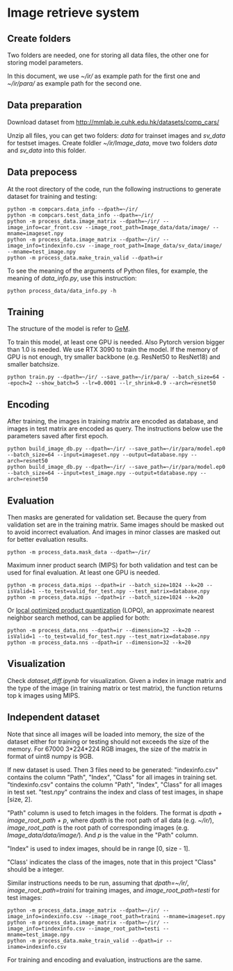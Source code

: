 
# Image retrieve system

## Create folders

Two folders are needed, one for storing all data files, the other one for storing model parameters.

In this document, we use *~/ir/* as example path for the first one and *~/ir/para/* as example path for the second one.

## Data preparation

Download dataset from http://mmlab.ie.cuhk.edu.hk/datasets/comp_cars/

Unzip all files, you can get two folders: *data* for trainset images and *sv_data* for testset images. Create foldler *~/ir/Image_data*, move two folders *data* and *sv_data* into this folder.

## Data prepocess
At the root directory of the code, run the following instructions to generate dataset for training and testing:

	python -m compcars.data_info --dpath=~/ir/
	python -m compcars.test_data_info --dpath=~/ir/
	python -m process_data.image_matrix --dpath=~/ir/ --image_info=car_front.csv --image_root_path=Image_data/data/image/ --mname=imageset.npy
	python -m process_data.image_matrix --dpath=~/ir/ --image_info=tindexinfo.csv --image_root_path=Image_data/sv_data/image/ --mname=test_image.npy
	python -m process_data.make_train_valid --dpath=ir

To see the meaning of the arguments of Python files, for example, the meaning of *data_info.py*, use this instruction:

	python process_data/data_info.py -h

## Training
The structure of the model is refer to [GeM](https://ieeexplore.ieee.org/abstract/document/8382272).

To train this model, at least one GPU is needed. Also Pytorch version bigger than 1.0 is needed. We use RTX 3090 to train the model. If the memory of GPU is not enough, try smaller backbone (e.g. ResNet50 to ResNet18) and smaller batchsize.

	python train.py --dpath=~/ir/ --save_path=~/ir/para/ --batch_size=64 --epoch=2 --show_batch=5 --lr=0.0001 --lr_shrink=0.9 --arch=resnet50

## Encoding
After training, the images in training matrix are encoded as database, and images in test matrix are encoded as query. The instructions below use the parameters saved after first epoch.

	python build_image_db.py --dpath=~/ir/ --save_path=~/ir/para/model.ep0 --batch_size=64 --input=imageset.npy --output=database.npy --arch=resnet50
	python build_image_db.py --dpath=~/ir/ --save_path=~/ir/para/model.ep0 --batch_size=64 --input=test_image.npy --output=tdatabase.npy --arch=resnet50
## Evaluation
Then masks are generated for validation set. Because the query from validation set are in the training matrix. Same images should be masked out to avoid incorrect evaluation. And images in minor classes are masked out for better evaluation results.
	
	python -m process_data.mask_data --dpath=~/ir/

Maximum inner product search (MIPS) for both validation and test can be used for final evaluation. At least one GPU is needed.

	python -m process_data.mips --dpath=ir --batch_size=1024 --k=20 --isValid=1 --to_test=valid_for_test.npy --test_matrix=database.npy
	python -m process_data.mips --dpath=ir --batch_size=1024 --k=20

Or [local optimized product quantization](https://openaccess.thecvf.com/content_cvpr_2014/html/Kalantidis_Locally_Optimized_Product_2014_CVPR_paper.html) (LOPQ), an approximate nearest neighbor search method, can be applied for both:

	python -m process_data.nns --dpath=ir --dimension=32 --k=20 --isValid=1 --to_test=valid_for_test.npy --test_matrix=database.npy
	python -m process_data.nns --dpath=ir --dimension=32 --k=20

## Visualization
Check *dataset_diff.ipynb* for visualization. Given a index in image matrix and the type of the image (in training matrix or test matrix), the function returns top k images using MIPS.

## Independent dataset
Note that since all images will be loaded into memory, the size of the dataset either for training or testing should not exceeds the size of the memory. For 67000 3\*224\*224 RGB images, the size of the matrix in format of uint8 numpy is 9GB. 

If new dataset is used. Then 3 files need to be generated: "indexinfo.csv" contains the column "Path", "Index", "Class" for all images in training set. "tindexinfo.csv" contains the column "Path", "Index", "Class" for all images in test set. "test.npy" contrains the index and class of test images, in shape [size, 2].

"Path" column is used to fetch images in the folders. The format is *dpath + image_root_path + p*, where *dpath* is the root path of all data (e.g. *~/ir/*), *image_root_path* is the root path of corresponding images (e.g. *Image_data/data/image/*). And *p* is the value in the "Path" column. 

"Index" is used to index images, should be in range [0, size - 1]. 

"Class' indicates the class of the images, note that in this project "Class" should be a integer.

Similar instructions needs to be run, assuming that *dpath=~/ir/*, *image_root_path=traini* for training images, and *image_root_path=testi* for test images:
	
	python -m process_data.image_matrix --dpath=~/ir/ --image_info=indexinfo.csv --image_root_path=traini --mname=imageset.npy
	python -m process_data.image_matrix --dpath=~/ir/ --image_info=tindexinfo.csv --image_root_path=testi --mname=test_image.npy
	python -m process_data.make_train_valid --dpath=ir --iname=indexinfo.csv

For training and encoding and evaluation, instructions are the same.

	

